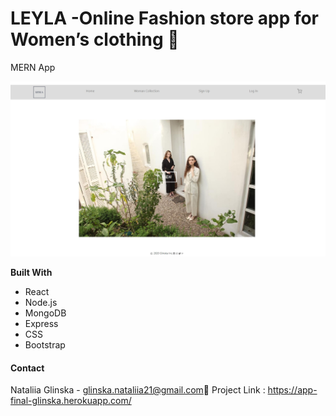 # LEYLA -Online Fashion store app for Women’s clothing 👗
MERN App  

![homePage](frontend/public/images/homePage.jpg)

**Built With**
* React
* Node.js
* MongoDB
* Express
* CSS
* Bootstrap

#### Contact

Nataliia Glinska - glinska.nataliia21@gmail.com📩
Project Link : https://app-final-glinska.herokuapp.com/
